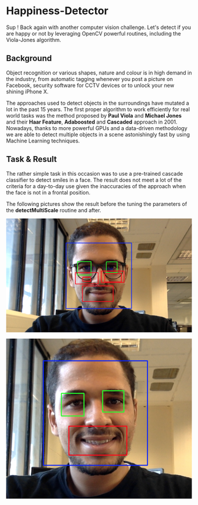 # Happiness-Detector

Sup ! Back again with another computer vision challenge. Let's detect if you are happy or not by leveraging OpenCV powerful routines, including the Viola-Jones algorithm.

## Background

Object recognition or various shapes, nature and colour is in high demand in the industry, from automatic tagging whenever you post a picture on Facebook, security software for CCTV devices or to unlock your new shining iPhone X.

The approaches used to detect objects in the surroundings have mutated a lot in the past 15 years. The first proper algorithm to work efficiently for real world tasks was the method proposed by **Paul Viola** and **Michael Jones** and their **Haar Feature**,  **Adaboosted** and  **Cascaded** approach in 2001. Nowadays, thanks to more powerful GPUs and a data-driven methodology we are able to detect multiple objects in a scene astonishingly fast by using Machine Learning techniques.

## Task & Result

The rather simple task in this occasion was to use a pre-trained cascade classifier to detect smiles in a face. The result does not meet a lot of the criteria for a day-to-day use given the inaccuracies of the approach when the face is not in a frontal position.

The following pictures show the result before the tuning the parameters of the **detectMultiScale** routine and after.

![alt text](https://github.com/itaouil/Happiness-Detector/blob/master/weak_parameters.png)

![alt text](https://github.com/itaouil/Happiness-Detector/blob/master/strong_parameters.png)
